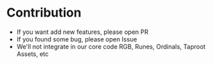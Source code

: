 # Contribution

- If you want add new features, please open PR
- If you found some bug, please open Issue
- We'll not integrate in our core code RGB, Runes, Ordinals, Taproot Assets, etc
